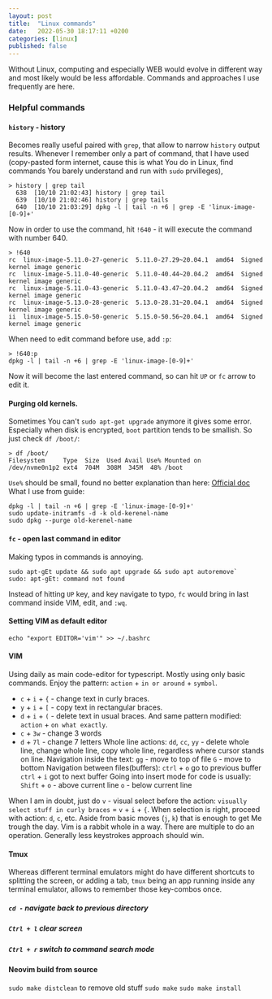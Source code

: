 ```yaml
---
layout: post
title:  "Linux commands"
date:   2022-05-30 18:17:11 +0200
categories: [linux]
published: false
---
```


Without Linux, computing and especially WEB would evolve in different way and 
most likely would be less affordable. Commands and approaches I use frequently are here.

### Helpful commands

#### <a name="history">`history` - history
Becomes really useful paired with <a name="grep">`grep`,
that allow to narrow `history` output results.
Whenever I remember only a part of command, that I have used (copy-pasted form internet, 
cause this is what You do in Linux, find commands You barely understand and run with `sudo` prvilleges),
```
> history | grep tail
  638  [10/10 21:02:43] history | grep tail
  639  [10/10 21:02:46] history | grep tails
  640  [10/10 21:03:29] dpkg -l | tail -n +6 | grep -E 'linux-image-[0-9]+'
```
Now in order to use the command, hit `!640` - it will execute the command with 
number 640.
```
> !640
rc  linux-image-5.11.0-27-generic  5.11.0-27.29~20.04.1  amd64  Signed kernel image generic
rc  linux-image-5.11.0-40-generic  5.11.0-40.44~20.04.2  amd64  Signed kernel image generic
rc  linux-image-5.11.0-43-generic  5.11.0-43.47~20.04.2  amd64  Signed kernel image generic
rc  linux-image-5.13.0-28-generic  5.13.0-28.31~20.04.1  amd64  Signed kernel image generic
ii  linux-image-5.15.0-50-generic  5.15.0-50.56~20.04.1  amd64  Signed kernel image generic
```
When need to edit command before use, add `:p`:
```
> !640:p 
dpkg -l | tail -n +6 | grep -E 'linux-image-[0-9]+'
```
Now it will become the last entered command, so can hit `UP` or `fc` arrow to edit it.

#### Purging old kernels.
Sometimes You can't `sudo apt-get upgrade` anymore it gives some error.
Especially when disk is encrypted, `boot` partition tends to be smallish.
So just check <a name="df">`df /boot/`: 
```
> df /boot/
Filesystem     Type  Size  Used Avail Use% Mounted on
/dev/nvme0n1p2 ext4  704M  308M  345M  48% /boot
```
`Use%` should be small, found no better explanation than here:
[Official doc](https://help.ubuntu.com/community/RemoveOldKernels#Manual_Maintenance)
What I use from guide:
```
dpkg -l | tail -n +6 | grep -E 'linux-image-[0-9]+'
sudo update-initramfs -d -k old-kerenel-name
sudo dpkg --purge old-kerenel-name
```
#### <a name="fc">`fc` - open last command in editor
Making typos in commands is annoying.
```
sudo apt-gEt update && sudo apt upgrade && sudo apt autoremove`
sudo: apt-gEt: command not found
```
Instead of hitting `UP` key, and key navigate to typo, `fc` would 
bring in last command inside VIM, edit, and `:wq`.
#### Setting VIM as default editor
```
echo "export EDITOR='vim'" >> ~/.bashrc
```

#### VIM 
Using daily as main code-editor for typescript. Mostly using only basic commands.
Enjoy the pattern: `action` + `in or around` + `symbol`.
* `c` + `i` + `{` - change text in curly braces.
* `y` + `i` + `[` - copy text in rectangular braces. 
* `d` + `i` + `(` - delete text in usual braces.
And same pattern modified: `action` + `on what exactly`.
* `c` + `3w` - change 3 words
* `d` + `7l` - change 7 letters
Whole line actions:
`dd`, `cc`, `yy` - delete whole line, change whole line, copy whole line, regardless 
where cursor stands on line.
Navigation inside the text:
`gg` - move to top of file
`G` - move to bottom
Navigation between files(buffers):
`ctrl` + `o` go to previous buffer
`ctrl` + `i` got to next buffer
Going into insert mode for code is usually:
`Shift` + `o` - above current line
`o` - below current line

When I am in doubt, just do `v` - visual select before the action:
`visually select stuff in curly braces` = `v` + `i` + `{`.
When selection is right, proceed with action: `d`, `c`, etc.
Aside from basic moves (`j`, `k`) that is enough to get Me trough the day.
Vim is a rabbit whole in a way. There are multiple to do an operation. Generally 
less keystrokes approach should win.

#### Tmux
Whereas different terminal emulators might do have different shortcuts to 
splitting the screen, or adding a tab, `tmux` being an app running inside any 
terminal emulator, allows to remember those key-combos once.

##### <a name="cd -">`cd -` navigate back to previous directory
##### <a name="ctrl + l">`Ctrl + l` clear screen
##### <a name="ctrl + r">`Ctrl + r` switch to command search mode 
#### Neovim build from source
`sudo make distclean` to remove old stuff
`sudo make`
`sudo make install`


